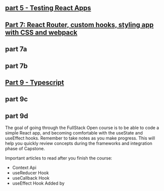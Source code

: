 
## [part 5 - Testing React Apps](https://fullstackopen.com/en/part5)
## [Part 7: React Router, custom hooks, styling app with CSS and webpack](https://fullstackopen.com/en/part7)
## part 7a
## part 7b
## [Part 9 - Typescript](https://fullstackopen.com/en/part9)
## part 9c
## part 9d


The goal of going through the FullStack Open course is to be able to code a simple React app, and becoming comfortable with the useState and useEffect hooks.
Remember to take notes as you make progress. This will help you quickly review concepts during the frameworks and integration phase of Capstone.

Important articles to read after you finish the course:

- Context Api
- useReducer Hook
- useCallback Hook
- useEffect Hook
Added by
  
